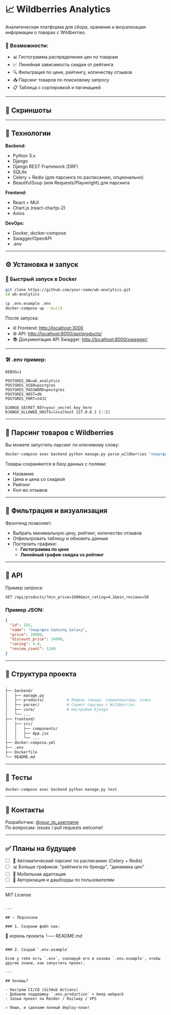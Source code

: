 # 📈 Wildberries Analytics

Аналитическая платформа для сбора, хранения и визуализации информации о товарах с Wildberries.

### 🚀 Возможности:
- 📊 Гистограмма распределения цен по товарам
- 📈 Линейная зависимость скидки от рейтинга
- 🔍 Фильтрация по цене, рейтингу, количеству отзывов
- 📥 Парсинг товаров по поисковому запросу
- 📋 Таблица с сортировкой и пагинацией

---

## 📸 Скриншоты


---

## 🧰 Технологии

**Backend:**
- Python 3.x
- Django
- Django REST Framework (DRF)
- SQLite
- Celery + Redis (для парсинга по расписанию, опционально)
- BeautifulSoup (или Requests/Playwright) для парсинга

**Frontend:**
- React + MUI
- Chart.js (react-chartjs-2)
- Axios

**DevOps:**
- Docker, docker-compose
- Swagger/OpenAPI
- .env

---

## ⚙️ Установка и запуск

### 🐳 Быстрый запуск в Docker

```bash
git clone https://github.com/your-name/wb-analytics.git
cd wb-analytics

cp .env.example .env
docker-compose up --build
```

После запуска:

- 🌐 Frontend: [http://localhost:3000](http://localhost:3000)
- ⚙️ API: [http://localhost:8000/api/products/](http://localhost:8000/api/products/)
- 📚 Документация API Swagger: [http://localhost:8000/swagger/](http://localhost:8000/swagger/)

---

### 🛠 .env пример:

```env
DEBUG=1

POSTGRES_DB=wb_analytics
POSTGRES_USER=postgres
POSTGRES_PASSWORD=postgres
POSTGRES_HOST=db
POSTGRES_PORT=5432

DJANGO_SECRET_KEY=your_secret_key_here
DJANGO_ALLOWED_HOSTS=localhost 127.0.0.1 [::1]
```

---

## 📡 Парсинг товаров с Wildberries

Вы можете запустить парсинг по ключевому слову:

```bash
docker-compose exec backend python manage.py parse_wildberries "смартфоны"
```

Товары сохраняются в базу данных с полями:
- Название
- Цена и цена со скидкой
- Рейтинг
- Кол-во отзывов

---

## 🎨 Фильтрация и визуализация

Фронтенд позволяет:

- Выбрать минимальную цену, рейтинг, количество отзывов
- Отфильтровать таблицу и обновить данные
- Построить графики:
  - **Гистограмма по цене**
  - **Линейный график скидка vs рейтинг**

---

## 🔗 API

Пример запроса:

```
GET /api/products/?min_price=1000&min_rating=4.2&min_reviews=50
```

### Пример JSON:

```json
{
  "id": 102,
  "name": "Смартфон Samsung Galaxy",
  "price": 29990,
  "discount_price": 24990,
  "rating": 4.6,
  "review_count": 1240
}
```

---

## 📁 Структура проекта

```bash
.
├── backend/
│   ├── manage.py
│   ├── products/          # Модель товара, сериализаторы, views
│   ├── parser/            # Скрипт парсера с Wildberries
│   ├── core/              # Настройки Django
│   └── ...
├── frontend/
│   ├── src/
│   │   ├── components/
│   │   ├── App.jsx
│   │   └── ...
├── docker-compose.yml
├── .env
├── Dockerfile
└── README.md
```

---

## 🧪 Тесты

```bash
docker-compose exec backend python manage.py test
```

---

## 💬 Контакты

Разработчик: [@your_tg_username](https://t.me/your_tg_username)  
По вопросам: issues / pull requests welcome!

---

## ✅ Планы на будущее

- [ ] 🔄 Автоматический парсинг по расписанию (Celery + Redis)
- [ ] 📊 Больше графиков: "рейтинги по бренду", "динамика цен"
- [ ] 📱 Мобильная адаптация
- [ ] 🔐 Авторизация и дашборды по пользователям

---

MIT License
```

---

## 💡 Подсказки

### 1. Сохрани файл как:

```
📁 корень проекта
└── README.md
```

### 2. Создай `.env.example`

Если у тебя есть `.env`, скопируй его и назови `.env.example`, чтобы другие знали, как запустить проект.

---

## Хочешь?

- Настрою CI/CD (GitHub Actions)
- Добавлю поддержку `.env.production` + билд webpack
- Залью проект на Render / Railway / VPS

✍️ Пиши, и сделаем полный deploy-план!